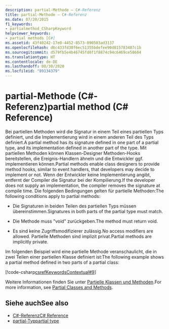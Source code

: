 ```yaml
---
description: partial-Methode – C#-Referenz
title: partial-Methode – C#-Referenz
ms.date: 07/20/2015
f1_keywords:
- partialmethod_CSharpKeyword
helpviewer_keywords:
- partial methods [C#]
ms.assetid: 43f40242-17e0-4452-8573-090503ad3137
ms.openlocfilehash: d6c433fd30f6ec51355bdefee90d815783487c1b
ms.sourcegitcommit: d579fb5e4b46745fd0f1f8874c94c6469ce58604
ms.translationtype: HT
ms.contentlocale: de-DE
ms.lasthandoff: 08/30/2020
ms.locfileid: "89134379"
---
```

# <a name="partial-method-c-reference"></a><span data-ttu-id="2e55c-103">partial-Methode (C#-Referenz)</span><span class="sxs-lookup"><span data-stu-id="2e55c-103">partial method (C# Reference)</span></span>

<span data-ttu-id="2e55c-104">Bei partiellen Methoden wird die Signatur in einem Teil eines partiellen Typs definiert, und die Implementierung wird in einem anderen Teil des Typs definiert.</span><span class="sxs-lookup"><span data-stu-id="2e55c-104">A partial method has its signature defined in one part of a partial type, and its implementation defined in another part of the type.</span></span> <span data-ttu-id="2e55c-105">Mit partiellen Methoden können Klassen-Designer Methoden-Hooks bereitstellen, die Ereignis-Handlern ähneln und die Entwickler ggf. implementieren können.</span><span class="sxs-lookup"><span data-stu-id="2e55c-105">Partial methods enable class designers to provide method hooks, similar to event handlers, that developers may decide to implement or not.</span></span> <span data-ttu-id="2e55c-106">Wenn der Entwickler keine Implementierung angibt, entfernt der Compiler die Signatur bei der Kompilierung.</span><span class="sxs-lookup"><span data-stu-id="2e55c-106">If the developer does not supply an implementation, the compiler removes the signature at compile time.</span></span> <span data-ttu-id="2e55c-107">Die folgenden Bedingungen gelten für partielle Methoden:</span><span class="sxs-lookup"><span data-stu-id="2e55c-107">The following conditions apply to partial methods:</span></span>

- <span data-ttu-id="2e55c-108">Die Signaturen in beiden Teilen des partiellen Typs müssen übereinstimmen.</span><span class="sxs-lookup"><span data-stu-id="2e55c-108">Signatures in both parts of the partial type must match.</span></span>

- <span data-ttu-id="2e55c-109">Die Methode muss "void" zurückgeben.</span><span class="sxs-lookup"><span data-stu-id="2e55c-109">The method must return void.</span></span>

- <span data-ttu-id="2e55c-110">Es sind keine Zugriffsmodifizierer zulässig.</span><span class="sxs-lookup"><span data-stu-id="2e55c-110">No access modifiers are allowed.</span></span> <span data-ttu-id="2e55c-111">Partielle Methoden sind implizit privat.</span><span class="sxs-lookup"><span data-stu-id="2e55c-111">Partial methods are implicitly private.</span></span>

<span data-ttu-id="2e55c-112">Im folgenden Beispiel wird eine partielle Methode veranschaulicht, die in zwei Teilen einer partiellen Klasse definiert ist:</span><span class="sxs-lookup"><span data-stu-id="2e55c-112">The following example shows a partial method defined in two parts of a partial class:</span></span>

[!code-csharp[csrefKeywordsContextual#9](~/samples/snippets/csharp/VS_Snippets_VBCSharp/csrefKeywordsContextual/CS/csrefKeywordsContextual.cs#9)]

<span data-ttu-id="2e55c-113">Weitere Informationen finden Sie unter [Partielle Klassen und Methoden](../../programming-guide/classes-and-structs/partial-classes-and-methods.md).</span><span class="sxs-lookup"><span data-stu-id="2e55c-113">For more information, see [Partial Classes and Methods](../../programming-guide/classes-and-structs/partial-classes-and-methods.md).</span></span>

## <a name="see-also"></a><span data-ttu-id="2e55c-114">Siehe auch</span><span class="sxs-lookup"><span data-stu-id="2e55c-114">See also</span></span>

- [<span data-ttu-id="2e55c-115">C#-Referenz</span><span class="sxs-lookup"><span data-stu-id="2e55c-115">C# Reference</span></span>](../index.md)
- [<span data-ttu-id="2e55c-116">partial-Typ</span><span class="sxs-lookup"><span data-stu-id="2e55c-116">partial type</span></span>](partial-type.md)
